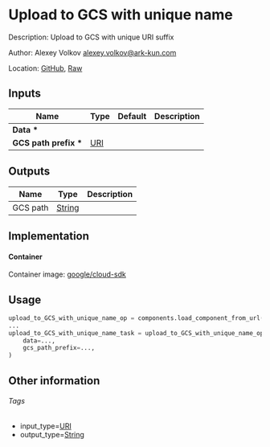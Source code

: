 <!-- BEGIN_GENERATED_CONTENT -->
# Upload to GCS with unique name

Description: Upload to GCS with unique URI suffix

Author: Alexey Volkov <alexey.volkov@ark-kun.com>

Location: [GitHub](https://github.com/Ark-kun/pipeline_components/blob/master/components/google-cloud/storage/upload_to_unique_uri/component.yaml), [Raw](https://raw.githubusercontent.com/Ark-kun/pipeline_components/master/components/google-cloud/storage/upload_to_unique_uri/component.yaml)

## Inputs

|Name|Type|Default|Description|
|-|-|-|-|
|**Data** **\***||||
|**GCS path prefix** **\***|[URI]|||

## Outputs

|Name|Type|Description|
|-|-|-|
|GCS path|[String]||

## Implementation

#### Container

Container image: [google/cloud-sdk](https://hub.docker.com/r/)

## Usage

```python
upload_to_GCS_with_unique_name_op = components.load_component_from_url("https://raw.githubusercontent.com/Ark-kun/pipeline_components/master/components/google-cloud/storage/upload_to_unique_uri/component.yaml")
...
upload_to_GCS_with_unique_name_task = upload_to_GCS_with_unique_name_op(
    data=...,
    gcs_path_prefix=...,
)
```

## Other information

###### Tags

* input_type=[URI]
* output_type=[String]

[String]: https://github.com/Ark-kun/pipeline_components/tree/master/types/String
[URI]: https://github.com/Ark-kun/pipeline_components/tree/master/types/URI
<!-- END_GENERATED_CONTENT -->
